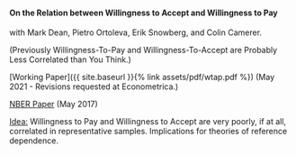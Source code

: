 ---
---

#### On the Relation between Willingness to Accept and Willingness to Pay
with Mark Dean, Pietro Ortoleva, Erik Snowberg, and Colin Camerer.

(Previously Willingness-To-Pay and Willingness-To-Accept are Probably Less Correlated than You Think.)

[Working Paper]({{ site.baseurl }}{% link assets/pdf/wtap.pdf %}) (May 2021 - Revisions requested at Econometrica.)

[NBER Paper](https://www.nber.org/papers/w23954) (May 2017)

<ins> Idea:</ins> Willingness to Pay and Willingness to Accept are very poorly, if at all, correlated in representative samples. Implications for theories of reference dependence.  
